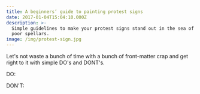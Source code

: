 ```yaml
---
title: A beginners’ guide to painting protest signs
date: 2017-01-04T15:04:10.000Z
description: >-
  Simple guidelines to make your protest signs stand out in the sea of angry
  poor spellars.
image: /img/protest-sign.jpg
---
```

Let's not waste a bunch of time with a bunch of front-matter crap and get right to it with simple DO's and DONT's.



DO:

DON'T:
